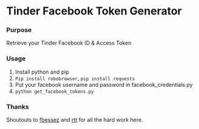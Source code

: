 # Tinder Facebook Token Generator

### Purpose

Retrieve your Tinder Facebook ID & Access Token

### Usage

1. Install python and pip
2. `Pip install robobrowser`, `pip install requests`
3. Put your facebook username and password in facebook_credentials.py
4. `python get_facebook_tokens.py`

### Thanks

Shoutouts to [fbessez](https://github.com/fbessez/Tinder) and [rtt](https://gist.github.com/rtt/10403467#file-tinder-api-documentation-md) for all the hard work here.
